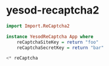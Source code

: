 # yesod-recaptcha2

~~~hs
import Import.ReCaptcha2
~~~

~~~hs
instance YesodReCaptcha App where
    reCaptchaSiteKey = return "foo"
    reCaptchaSecretKey = return "bar"
~~~


~~~hs
<* reCaptcha
~~~

